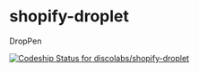# shopify-droplet
DropPen

[ ![Codeship Status for discolabs/shopify-droplet](https://codeship.com/projects/4a2da220-4b21-0133-c2f9-7229741fbe30/status?branch=master)](https://codeship.com/projects/106142)
